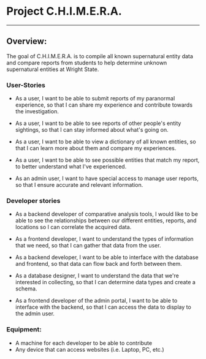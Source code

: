 # Project C.H.I.M.E.R.A.
---
## Overview:
The goal of C.H.I.M.E.R.A. is to compile all known supernatural entity data and compare reports from students to help determine unknown supernatural entities at Wright State.
### User-Stories

- As a user, I want to be able to submit reports of my paranormal experience, so that I can share my experience and contribute towards the investigation.

- As a user, I want to be able to see reports of other people's entity sightings, so that I can stay informed about what's going on.

- As a user, I want to be able to view a dictionary of all known entities, so that I can learn more about them and compare my experiences.

- As a user, I want to be able to see possible entities that match my report, to better understand what I've experienced.

- As an admin user, I want to have special access to manage user reports, so that I ensure accurate and relevant information. 

### Developer stories

- As a backend developer of comparative analysis tools, I would like to be able to see the relationships between our different entities, reports, and locations so I can correlate the acquired data.

- As a frontend developer, I want to understand the types of information that we need, so that I can gather that data from the user.

- As a backend developer, I want to be able to interface with the database and frontend, so that data can flow back and forth between them.

- As a database designer, I want to understand the data that we're interested in collecting, so that I can determine data types and create a schema.

- As a frontend developer of the admin portal, I want to be able to interface with the backend, so that I can access the data to display to the admin user.

### Equipment:

- A machine for each developer to be able to contribute
- Any device that can access websites (i.e. Laptop, PC, etc.)
